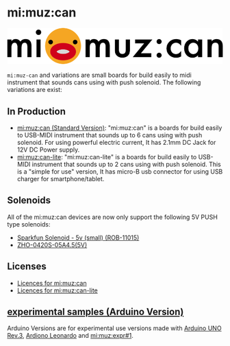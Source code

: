 # mi:muz:can

![mimuz-can logo](./mimuz-can.png)

`mi:muz-can` and variations are small boards for build easily to midi instrument that sounds cans using with push solenoid.
The following variations are exist:

## In Production

- [mi:muz:can (Standard Version)](./mimuz-can): "mi:muz:can" is a boards for build easily to USB-MIDI instrument that sounds up to 6 cans using with push solenoid. For using powerful electric current, It has 2.1mm DC Jack for 12V DC Power supply.
- [mi:muz:can-lite](./mimuz-can-lite): "mi:muz:can-lite" is a boards for build easily to USB-MIDI instrument that sounds up to 2 cans using with push solenoid. This is a "simple for use" version, It has micro-B usb connector for using USB charger for smartphone/tablet.

## Solenoids

All of the mi:muz:can devices are now only support the following 5V PUSH type solenoids:

- [Sparkfun Solenoid - 5v (small) (ROB-11015)](https://www.sparkfun.com/products/11015)
- [ZHO-0420S-05A4.5(5V)](http://akizukidenshi.com/catalog/g/gP-10761/)

## Licenses

- [Licences for mi:muz:can](./mimuz-can/LICENSE.md)
- [Licences for mi:muz:can-lite](./mimuz-can-lite/LICENSE.md)

## [experimental samples (Arduino Version)](./arduino)

Arduino Versions are for experimental use versions made with [Arduino UNO Rev.3](https://store.arduino.cc/arduino-uno-rev3), [Ardiono Leonardo](https://www.arduino.cc/en/main/arduinoBoardLeonardo) and [mi:muz:expr#1](https://github.com/mimuz/mimuz-avr-core/tree/master/boards/expr1).






